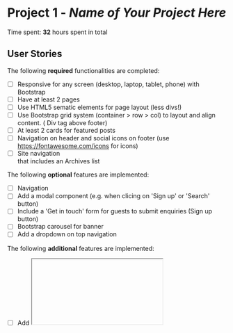 # Project 1 - *Name of Your Project Here*

Time spent: **32** hours spent in total

## User Stories

The following **required** functionalities are completed:

* [ ] Responsive for any screen (desktop, laptop, tablet, phone) with Bootstrap
* [ ] Have at least 2 pages
* [ ] Use HTML5 sematic elements for page layout (less divs!)
* [ ] Use Bootstrap grid system (container > row > col) to layout and align content. ( Div tag above footer)
* [ ] At least 2 cards for featured posts
* [ ] Navigation on header and social icons on footer (use https://fontawesome.com/icons for icons)
* [ ] Site navigation <aside> that includes an Archives list

The following **optional** features are implemented:

* [ ] Navigation
* [ ] Add a modal component (e.g. when clicing on 'Sign up' or 'Search' button)
* [ ] Include a 'Get in touch' form for guests to submit enquiries (Sign up button)
* [ ] Bootstrap carousel for banner
* [ ] Add a dropdown on top navigation

The following **additional** features are implemented:

* [ ] Add <iframe> element

## Video Walkthrough

Here's a walkthrough of implemented user stories:

<img src='http://i.imgur.com/link/to/your/gif/file.gif' title='Video Walkthrough' width='' alt='Video Walkthrough' />

GIF created with [LiceCap](http://www.cockos.com/licecap/).

## Notes

* [ ] How to horizontally center carousel caption on every screen size 
* [ ] It's took too much time for brainstorm about the blog idea, color, content, ... (I have no experience about designing XD)

## License

    Copyright [2018] [Tran Tuan Song]

    Licensed under the Apache License, Version 2.0 (the "License");
    you may not use this file except in compliance with the License.
    You may obtain a copy of the License at

        http://www.apache.org/licenses/LICENSE-2.0

    Unless required by applicable law or agreed to in writing, software
    distributed under the License is distributed on an "AS IS" BASIS,
    WITHOUT WARRANTIES OR CONDITIONS OF ANY KIND, either express or implied.
    See the License for the specific language governing permissions and
    limitations under the License.
